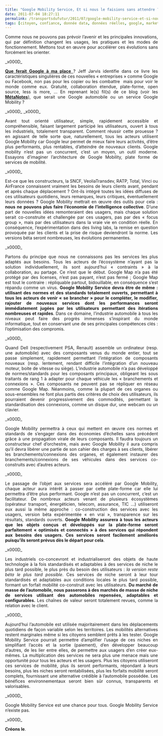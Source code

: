 ```yaml
---
title: "Google Mobility Service, Et si nous le faisions sans attendre ?"
date: 2011-07-04 18:27:11
permalink: /transportsdufutur/2011/07/google-mobility-service-et-si-nous-le-faisions-sans-attendre.html
tags: [citoyen, confiance, donnée data, données réelles, google, marketing individualisé, multimodes, open innovation, open source, partage de données, plate-forme, transition générationnelle]
---
```


<p style="text-align: justify;">Comme nous ne pouvons pas prévoir l’avenir et les principales innovations, qui par définition changent les usages, les pratiques et les modes de fonctionnement. Mettons tout en œuvre pour accélérer ces évolutions sans forcément les orienter.</p>_x000D_
<p style="text-align: justify;"><strong><a href="http://www.amazon.fr/methode-Google-ferait-votre-place/dp/2753300917">Que ferait Google à ma place </a></strong>? Jeff Jarvis identifie dans ce livre les caractéristiques singulières de ces nouvelles « entreprises » comme Google ou Facebook, non pas pour les copier ou les combattre  mais pour voir le monde comme eux. Gratuité, collaboration étendue, plate-forme, open source, less is more, … En reprenant le(s) fil(s) de ce blog (voir les <a href="https://gabrielplassat.github.io/transportsdufutur/les-metanotes-tdf-transports-du-futur" target="_blank" rel="noopener"><strong>MétaNotes</strong></a>), que serait une Google automobile ou un service Google Mobility ?</p>_x000D_
<!--more-->_x000D_
<p style="text-align: justify;">Avant tout orienté utilisateur, simple, rapidement accessible et compréhensible, faisant largement participé les utilisateurs, ouvert à tous les industriels, totalement transparent. Comment réussir cette prouesse ? en agissant de telle sorte que, naturellement, tous les acteurs utilisent Google Mobility car Google leur permet de mieux faire leurs activités, d’être plus performants, plus rentables, d’atteindre de nouveaux clients. Google mobility n’est pas un concurrent, c’est un moyen, un outil moderne. Essayons d’imaginer l’architecture de Google Mobility, plate forme de services de mobilité.</p>_x000D_
<p style="text-align: justify;">Est-ce que les constructeurs, la SNCF, VeoliaTransdev, RATP, Total, Vinci ou AirFrance connaissent vraiment les besoins de leurs clients avant, pendant et après chaque déplacement ? Ont-ils intégré toutes les idées diffuses de ces utilisateurs quotidiens, leurs remarques, leurs critiques, éventuellement leurs données ? Google Mobility mettrait en œuvre des outils pour cela : <strong>nous ne pouvons plus faire l’économie de l’intelligence collective</strong>. D’une part de nouvelles idées remonteraient des usagers, mais chaque solution serait co-construite et challengée par ces usagers, pas par des « focus group », mais par des utilisateurs dans la vraie vie en condition réelle. En conséquence, l’expérimentation dans des living labs, la remise en question provoquée par les clients et la prise de risque deviendront la norme. Les versions béta seront nombreuses, les évolutions permanentes.</p>_x000D_
<p style="text-align: justify;">Partons du principe que nous ne connaissons pas les services les plus adaptés aux besoins. Tous les acteurs de l’écosystème n’ayant pas la solution individuellement, ils sont aujourd’hui « contraints » à la collaboration, au partage. Ce n’est que le début. Google Map n’a pas été protégé par des licenses, n’est pas payant, n’est pas fermé ; Google Map est tout le contraire : répliquable partout, bidouillable, en conséquence s’est répandu comme un virus. <strong>Google Mobility Service devra être de même : utilisant des normes et des standards totalement ouverts, permettant à tous les acteurs de venir « se brancher » pour le compléter, le modifier, rajouter de nouveaux services dont les performances seront immédiatement jugées par les utilisateurs permettant des itérations nombreuses et rapides</strong>. Dans ce domaine, l’industrie automobile à tous les niveaux peut faire des progrès immenses s’inspirant du monde informatique, tout en conservant une de ses principales compétences clés : l’optimisation des compromis.</p>_x000D_
<p style="text-align: justify;">Quand Dell (respectivement PSA, Renault) assemble un ordinateur (resp. une automobile) avec des composants venus du monde entier, tout se passe simplement, rapidement permettant l’intégration de composants nouveaux (resp. lentement, rendant difficile l’intégration d’un nouveau moteur, boite de vitesse ou siège). L’industrie automobile n’a pas développé de normes/standards pour les composants principaux, obligeant les sous traitants de rang 1 à adapter pour chaque véhicule les « branchements et connexions ». Ces composants ne peuvent pas se répliquer en réseau comme Google Map. Néanmoins, comme la plupart de ces organes ou sous-ensembles ne font plus partis des critères de choix des utilisateurs, ils pourraient devenir progressivement des commodités, permettant la standardisation des connexions, comme un disque dur, une webcam ou un clavier.</p>_x000D_
<p style="text-align: justify;">Google Mobility permettra à ceux qui mettent en œuvre ces normes et standards de s’engager dans des économies d’échelles sans précédent grâce à une propagation virale de leurs composants. Il faudra toujours un constructeur chef d’orchestre, mais avec Google Mobility il aura compris qu’il devra libérer une partie de son cahier des charges à ses clients, libérer les branchements/connexions des organes, et également instaurer des branchements/connexions de ses véhicules dans des services co-construits avec d’autres acteurs.</p>_x000D_
<p style="text-align: justify;">Le passage de l’objet aux services sera accéléré par Google Mobility, chaque acteur aura intérêt à passer par cette plate-forme car elle lui permettra d’être plus performant. Google n’est pas un concurrent, c’est un facilitateur. De nombreux acteurs venant de plusieurs écosystèmes (opérateur transport, énergéticien, telecom, assurance, TIC …) utiliseront eux aussi la même approche : co-construction des services avec les usagers, version béta expérimentée « en vrai », transparence sur les résultats, standards ouverts. <strong>Google Mobility assurera à tous les acteurs que les objets conçus et développés sur la plate-forme seront parfaitement « optimisés et connectés » à des services qui répondent aux besoins des usagers. Ces services seront facilement améliorés puisqu’ils seront prévus dès le départ pour cela</strong>.</p>_x000D_
<p style="text-align: justify;">Les industriels co-concevront et industrialiseront des objets de haute technologie à la fois standardisés et adaptables à des services de niche le plus tard possible, le plus près du besoin des utilisateurs : <em>la version reste béta le plus tard possible</em>. Ces services de niche seront à leur tour standardisés et adaptables aux conditions locales le plus tard possible, formant un forfait mobilité co-construit avec les utilisateurs. <strong>Du marché de masse de l’automobile, nous passerons à des marchés de masse de niche de services utilisant des automobiles repensées, adaptables et configurables.</strong> Les chaînes de valeur seront totalement revues, comme la relation avec le client.</p>_x000D_
<p style="text-align: justify;">Aujourd’hui l’automobile est utilisée majoritairement dans les déplacements quotidiens de façon variable selon les territoires. Les mobilités alternatives restent marginales même si les citoyens semblent prêts à les tester. Google Mobility Service pourrait permettre d’amplifier l’usage de ces niches en simplifiant l’accès et la sortie (paiement), d’en développer beaucoup d’autres, de les lier entre elles, de permettre aux usagers d’en créer eux-mêmes. La multiplication des services ne sera plus une menace mais une opportunité pour tous les acteurs et les usagers. Plus les citoyens utiliseront ces services de mobilité, plus ils seront performants, répondant à leurs besoins, plus les niches seront rentabilisées, plus les forfaits mobilité seront complets, fournissant une alternative crédible à l’automobile possédée. Les bénéfices environnementaux seront bien sûr connus, transparents et valorisables.</p>_x000D_
<p style="text-align: justify;">Google Mobility Service est une chance pour tous. Google Mobility Service n’existe pas.</p>_x000D_
<p style="text-align: justify;"><strong>Créons le</strong>.</p>
